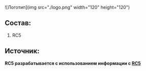 ![Логотип](img src="./logo.png" width="120" height="120")

## Состав:
1. RC5

## Источник:
**RC5 разрабатывается с использованием информации с [RC5](https://www.educative.io/answers/how-rc5-encryption-algorithm-works)**